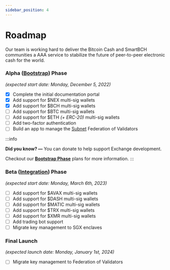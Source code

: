 ```yaml
---
sidebar_position: 4
---
```


# Roadmap

Our team is working hard to deliver the Bitcoin Cash and SmartBCH communities a AAA service to stabilize the future of peer-to-peer electronic cash for the world.

### Alpha ([Bootstrap](https://nexa.exchange/bootstrap)) Phase

_(expected start date: Monday, December 5, 2022)_

- [x] Complete the initial documentation portal
- [x] Add support for $NEX multi-sig wallets
- [x] Add support for $BCH multi-sig wallets
- [ ] Add support for $BTC multi-sig wallets
- [ ] Add support for $ETH _(+ ERC-20)_ multi-sig wallets
- [ ] Add two-factor authentication
- [ ] Build an app to manage the [Subnet](https://docs.avax.network/subnets) Federation of Validators

:::info

__Did you know? —__ You can donate to help support Exchange development.

Checkout our [__Bootstrap Phase__](https://nexa.exchange/bootstrap) plans for more information.
:::


### Beta ([Integration](https://nexa.exchange/integration)) Phase

_(expected start date: Monday, March 6th, 2023)_

- [ ] Add support for $AVAX multi-sig wallets
- [ ] Add support for $DASH multi-sig wallets
- [ ] Add support for $MATIC multi-sig wallets
- [ ] Add support for $TRX multi-sig wallets
- [ ] Add support for $XMR multi-sig wallets
- [ ] Add trading bot support
- [ ] Migrate key management to SGX enclaves

### Final Launch

_(expected launch date: Monday, January 1st, 2024)_

- [ ] Migrate key management to Federation of Validators
